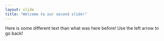 ```yaml
---
layout: slide
title: "Welcome to our second slide!"
---
```

Here is some different text than what was here before!
Use the left arrow to go back!
